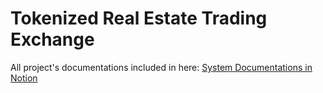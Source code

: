 # Tokenized Real Estate Trading Exchange
<!-- Start Document Outline -->
All project's documentations included in here: [System Documentations in Notion](https://www.notion.so/35116f9bb8f646adac209b3ac05b3a3c?v=edb67df5dd3246548e7dc14c8abdc09e&pvs=4)